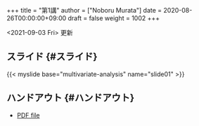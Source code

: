 +++
title = "第1講"
author = ["Noboru Murata"]
date = 2020-08-26T00:00:00+09:00
draft = false
weight = 1002
+++

<span class="timestamp-wrapper"><span class="timestamp">&lt;2021-09-03 Fri&gt; </span></span> 更新


## スライド {#スライド}

{{< myslide base="multivariate-analysis" name="slide01" >}}


## ハンドアウト {#ハンドアウト}

-   [PDF file](https://noboru-murata.github.io/multivariate-analysis/pdfs/slide01.pdf)